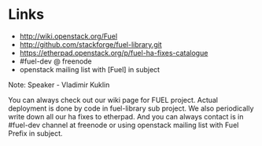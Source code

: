 # Links

- http://wiki.openstack.org/Fuel
- http://github.com/stackforge/fuel-library.git
- https://etherpad.openstack.org/p/fuel-ha-fixes-catalogue
- \#fuel-dev @ freenode
- openstack mailing list with [Fuel] in subject

Note: Speaker - Vladimir Kuklin

You can always check out our wiki page for FUEL project. Actual deployment is done by code in fuel-library sub project. We also periodically write down all our ha fixes to etherpad. And you can always contact is in \#fuel-dev channel at freenode or using openstack mailing list with Fuel Prefix in subject.
